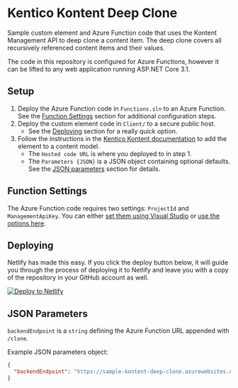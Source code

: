# Kentico Kontent Deep Clone

Sample custom element and Azure Function code that uses the Kontent Management API to deep clone a content item. The deep clone covers all recursively referenced content items and their values.

The code in this repository is configured for Azure Functions, however it can be lifted to any web application running ASP.NET Core 3.1.

## Setup

1. Deploy the Azure Function code in `Functions.sln` to an Azure Function. See the [Function Settings](#function-settings) section for additional configuration steps.
1. Deploy the custom element code in `Client/` to a secure public host.
   - See the [Deploying](#Deploying) section for a really quick option.
1. Follow the instructions in the [Kentico Kontent documentation](https://docs.kontent.ai/tutorials/develop-apps/integrate/integrating-your-own-content-editing-features#a-3--displaying-a-custom-element-in-kentico-kontent) to add the element to a content model.
   - The `Hosted code URL` is where you deployed to in step 1.
   - The `Parameters {JSON}` is a JSON object containing optional defaults. See the [JSON parameters](#json-parameters) section for details.

## Function Settings

The Azure Function code requires two settings: `ProjectId` and `ManagementApiKey`. You can either [set them using Visual Studio](https://docs.microsoft.com/en-us/azure/azure-functions/functions-develop-vs#function-app-settings) or [use the options here](https://docs.microsoft.com/en-us/azure/azure-functions/functions-how-to-use-azure-function-app-settings#settings).

## Deploying

Netlify has made this easy. If you click the deploy button below, it will guide you through the process of deploying it to Netlify and leave you with a copy of the repository in your GitHub account as well.

[![Deploy to Netlify](https://www.netlify.com/img/deploy/button.svg)](https://app.netlify.com/start/deploy?repository=https://github.com/yuriys-kentico/KenticoKontentDeepClone)

## JSON Parameters

`backendEndpoint` is a `string` defining the Azure Function URL appended with `/clone`.

Example JSON parameters object:

```json
{
  "backendEndpoint": "https://sample-kontent-deep-clone.azurewebsites.net/clone"
}
```
